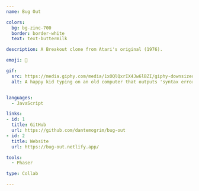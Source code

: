 ```yaml
---
name: Bug Out

colors:
  bg: bg-zinc-700
  border: border-white
  text: text-buttermilk

description: A Breakout clone from Atari's original (1976).

emoji: 🐜

gif:
  src: https://media.giphy.com/media/1xOQlQxrIX4Jw6lBZI/giphy-downsized.gif
  alt: A happy kid typing on an old computer that outputs 'syntax error'.


languages:
  - JavaScript

links:
- id: 1
  title: GitHub
  url: https://github.com/dantemogrim/bug-out
- id: 2
  title: Website
  url: https://bug-out.netlify.app/

tools:
  - Phaser

type: Collab

---
```

